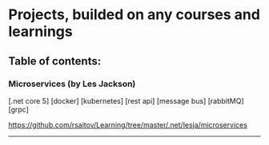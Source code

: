 # Projects, builded on any courses and learnings
## Table of contents:
### Microservices (by Les Jackson)

[.net core 5] [docker] [kubernetes] [rest api] [message bus] [rabbitMQ] [grpc]

https://github.com/rsaitov/Learning/tree/master/.net/lesja/microservices

---
